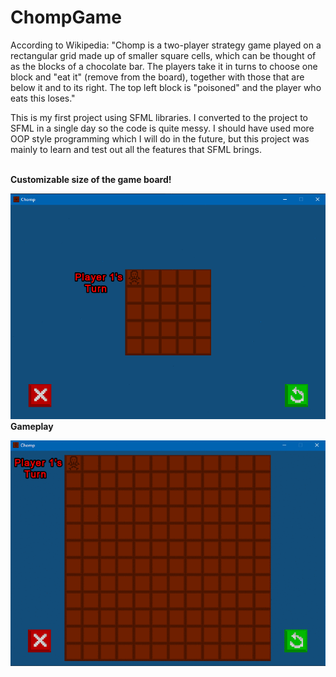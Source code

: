 # ChompGame
According to Wikipedia: "Chomp is a two-player strategy game played on a rectangular grid made up of smaller square cells, which can be thought of as the blocks of a chocolate bar. The players take it in turns to choose one block and "eat it" (remove from the board), together with those that are below it and to its right. The top left block is "poisoned" and the player who eats this loses."

This is my first project using SFML libraries. I converted to the project to SFML in a single day so the code is quite messy. I should have used more OOP style programming
which I will do in the future, but this project was mainly to learn and test out all the features that SFML brings.

<br>

<b>
  Customizable size of the game board!
</b>
<p>
  <img src="img/customizable.gif" width="700" ❯
</p>
 <br>

  
<b>
  Gameplay
</b>
<p>
  <img src="img/gameplay.gif" width="700" ❯
</p>
